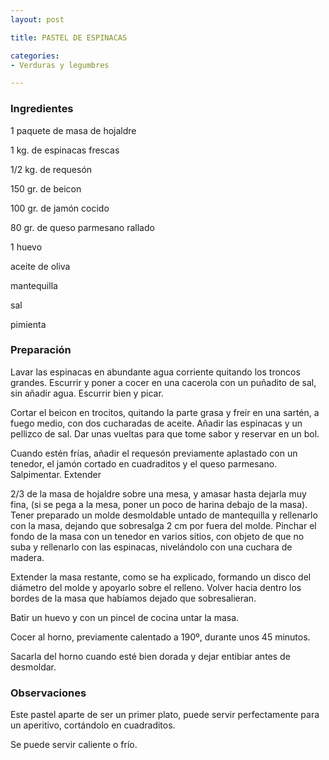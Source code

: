 ```yaml
---
layout: post

title: PASTEL DE ESPINACAS

categories:
- Verduras y legumbres

---
```

<h3>Ingredientes</h3>

1 paquete de masa de hojaldre

1 kg. de espinacas frescas

1/2 kg. de requesón

150 gr. de beicon

100 gr. de jamón cocido

80 gr. de queso parmesano rallado

1 huevo

aceite de oliva

mantequilla

sal

pimienta

<h3>Preparación</h3>

Lavar las espinacas en abundante agua corriente quitando los troncos grandes. Escurrir y poner a cocer en una cacerola con un puñadito de sal, sin añadir agua. Escurrir bien y picar.

Cortar el beicon en trocitos, quitando la parte grasa y freír en una sartén, a fuego medio, con dos cucharadas de aceite. Añadir las espinacas y un pellizco de sal. Dar unas vueltas para que tome sabor y reservar en un bol.

Cuando estén frías, añadir el requesón previamente aplastado con un tenedor, el jamón cortado en cuadraditos y el queso parmesano. Salpimentar. Extender

2/3 de la masa de hojaldre sobre una mesa, y amasar hasta dejarla muy fina, (si se pega a la mesa, poner un poco de harina debajo de la masa). Tener preparado un molde desmoldable untado de mantequilla y rellenarlo con la masa, dejando que sobresalga 2 cm por fuera del molde. Pinchar el fondo de la masa con un tenedor en varios sitios, con objeto de que no suba y rellenarlo con las espinacas, nivelándolo con una cuchara de madera.

Extender la masa restante, como se ha explicado, formando un disco del diámetro del molde y apoyarlo sobre el relleno. Volver hacia dentro los bordes de la masa que habíamos dejado que sobresalieran.

Batir un huevo y con un pincel de cocina untar la masa.

Cocer al horno, previamente calentado a 190º, durante unos 45 minutos.

Sacarla del horno cuando esté bien dorada y dejar entibiar antes de desmoldar.

<h3>Observaciones</h3>

Este pastel aparte de ser un primer plato, puede servir perfectamente para un aperitivo, cortándolo en cuadraditos.

Se puede servir caliente o frío.